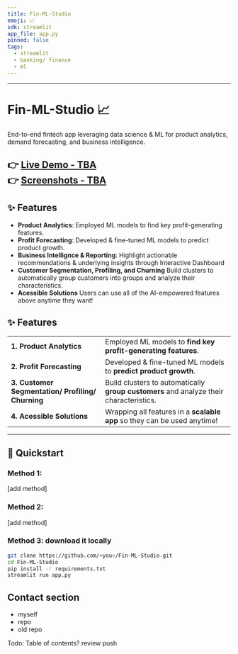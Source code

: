 ```yaml
---
title: Fin-ML-Studio
emoji: 📈
sdk: streamlit
app_file: app.py
pinned: false
tags:
  - streamlit
  - banking/ finance
  - ml
---
```


<hr>

# Fin-ML-Studio 📈

End-to-end fintech app leveraging data science & ML for product analytics, demand forecasting, and business intelligence.

👉 [Live Demo - TBA](#)  
👉 [Screenshots - TBA ](#)  
---

## ✨ Features
- **Product Analytics**: Employed ML models to find key profit-generating features. 
- **Profit Forecasting**: Developed & fine-tuned ML models to predict product growth.
- **Business Intellignce & Reporting**: Highlight actionable recommendations & underlying insights through Interactive Dashboard
- **Customer Segmentation, Profiling, and Churning** Build clusters to automatically group customers into groups and analyze their characteristics.
- **Acessible Solutions** Users can use all of the AI-empowered features above anytime they want!

## ✨ Features 

| | |
|---|---|
| **1. Product Analytics**                              | Employed ML models to **find key profit-generating features**. |
| **2. Profit Forecasting**                             | Developed & fine-tuned ML models to **predict product growth**. |
| **3. Customer Segmentation/ Profiling/ Churning**     | Build clusters to automatically **group customers** and analyze their characteristics. |
| **4. Acessible Solutions**                            | Wrapping all features in a **scalable app** so they can be used anytime! |


---

## 🚀 Quickstart

### Method 1:
[add method]
### Method 2:
[add method]
### Method 3: download it locally
```bash
git clone https://github.com/<you>/Fin-ML-Studio.git
cd Fin-ML-Studio
pip install -r requirements.txt
streamlit run app.py
```

## Contact section
- myself
- repo
- old repo

Todo:
Table of contents?
review
push
